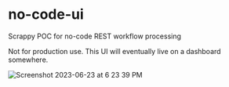 # no-code-ui
Scrappy POC for no-code REST workflow processing

Not for production use.  This UI will eventually live on a dashboard somewhere.

![Screenshot 2023-06-23 at 6 23 39 PM](https://github.com/dbwiddis/no-code-ui/assets/9291703/e3d87557-08b6-451b-b4b0-91b63de51fb8)

